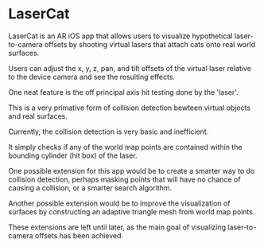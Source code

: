 # LaserCat

LaserCat is an AR iOS app that allows users to visualize hypothetical laser-to-camera offsets by shooting 
virtual lasers that attach cats onto real world surfaces. 

Users can adjust the x, y, z, pan, and tilt offsets of the virtual laser relative to the device camera and 
see the resulting effects.

One neat feature is the off principal axis hit testing done by the 'laser'.

This is a very primative form of collision detection bewteen virtual objects and real surfaces. 

Currently, the collision detection is very basic and inefficient.  

It simply checks if any of the world map points are contained within the bounding cylinder (hit box) of the laser. 

One possible extension for this app would be to create a smarter way to do collision detection,
perhaps masking points that will have no chance of causing a collision, or a smarter search algorithm. 

Another possible extension would be to improve the visualization of surfaces by constructing an adaptive triangle
mesh from world map points. 

These extensions are left until later, as the main goal of visualizing laser-to-camera offsets has been achieved.

